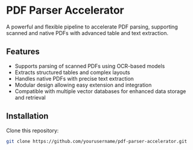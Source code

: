 # PDF Parser Accelerator

A powerful and flexible pipeline to accelerate PDF parsing, supporting scanned and native PDFs with advanced table and text extraction.

## Features

- Supports parsing of scanned PDFs using OCR-based models
- Extracts structured tables and complex layouts
- Handles native PDFs with precise text extraction
- Modular design allowing easy extension and integration
- Compatible with multiple vector databases for enhanced data storage and retrieval

## Installation

Clone this repository:

```bash
git clone https://github.com/yourusername/pdf-parser-accelerator.git
